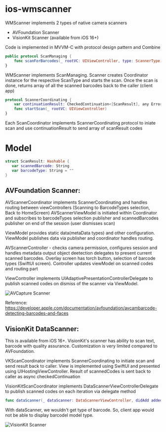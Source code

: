 # ios-wmscanner
WMScanner implements 2 types of native camera scanners

  - AVFoundation Scanner
  - VisionKit Scanner (available from iOS 16+)

Code is implemented in MVVM-C with protocol design pattern and Combine

```swift
public protocol ScanManaging {
    func scanForBarcodes(_ rootVC: UIViewController, type: ScannerType) async throws -> [ScanResult]
}
```
WMScanner implements ScanManaging. Scanner creates Coordinator instance for the respective ScanType and starts the scan. Once the scan is done, returns array of all the scanned barcodes back to the caller (client app)
```swift
protocol ScannerCoordinating {
    var continuationResult: CheckedContinuation<[ScanResult], any Error> { get set }
    func startScan(_ rootVC: UIViewController)
}
```

Each ScanCoordinator implements ScannerCoordinating protocol to iniate scan and use continuationResult to send array of scanResult codes
# Model
```swift
struct ScanResult: Hashable {
   var scannedBarcode: String
   var barcodeType: String = ""
}
```

## AVFoundation Scanner:
AVScannerCoordinator implements ScannerCoordinating and handles routing between viewControllers (Scanning to BarcodeTypes selection, Back to HomeScreen)
AVScannerViewModel is initiated within Coordinator and subscribes to barcodeTypes selection publisher and scannedBarcodes publisher on end of the session (user dismisses scan)

ViewModel provides static data(metaData types) and other configuration. ViewModel publishes data via publisher and coordinator handles routing.

AVScannerController - checks camera permission, configures session and handles metadata output object deetection delegates to present current scanned barcodes. Overlay screen has torch button, selection of barcode types (SwiftUI screen). Controller updates viewModel on scanned codes and routing part

ViewController implements UIAdaptivePresentationControllerDelegate to publish scanned codes on dismiss of the scanner via ViewModel.

![AVCapture Scanner](https://github.com/user-attachments/assets/6c9657be-9a41-433b-89c1-d1353f0df58b)

Reference: https://developer.apple.com/documentation/avfoundation/avcambarcode-detecting-barcodes-and-faces


## VisionKit DataScanner:
This is available from iOS 16+. VisionKit's scanner has ability to scan text, barcode with quality assurance. Customization is very limited compared to AVFoundation.

VKScanCoordinator implements ScannerCoordinating to initiate scan and send result back to caller.
View is implemented using SwiftUI and presented using UIHostingViewController. Result of scannedCodes is sent back to caller as async checkedContinuation

VisionKitScanCoordinator implements DataScannerViewControllerDelegate to publish scanned codes on each iteration via delegate method
```swift
func dataScanner(_ dataScanner: DataScannerViewController, didAdd addedItems: [RecognizedItem], allItems: [RecognizedItem])
```
With dataScanner, we wouldn't get type of barcode. So, client app would not be able to display barcodel model type.

![VisionKit Scanner](https://github.com/user-attachments/assets/2a1a79f6-82c3-4ad5-afbf-30f70d9934f2)


